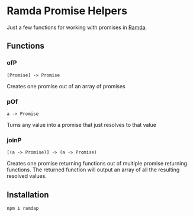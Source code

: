 # Ramda Promise Helpers

Just a few functions for working with promises in [Ramda](http://ramdajs.com/docs/).

## Functions

### ofP
`[Promise] -> Promise`

Creates one promise out of an array of promises

### pOf
`a -> Promise`

Turns any value into a promise that just resolves to that value

### joinP
`[(a -> Promise)] -> (a -> Promise)`

Creates one promise returning functions out of multiple promise returning functions.
The returned function will output an array of all the resulting resolved values. 

## Installation
```
npm i ramdap
```

